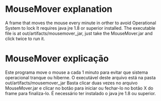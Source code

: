 # MouseMover explanation
A frame that moves the mouse every minute in orther to avoid Operational System to lock
It requires java jre 1.8 or superior installed. 
The executable file is at out/artifacts/mousemover_jar, just take the MouseMover.jar and click twice to run it.

# MouseMover explicação
Este programa move o mouse a cada 1 minuto para evitar que sistema operacional tranque ou hiberne.
O executável deste arquivo está na pasta out/artifacts/mousemover_jar
Basta clicar duas vezes no arquivo MouseMover.jar e clicar no botão para iniciar ou fechar-lo no botão X do frame para finaliza-lo.
É necessário ter instalado o java jre 1.8 ou superior.
